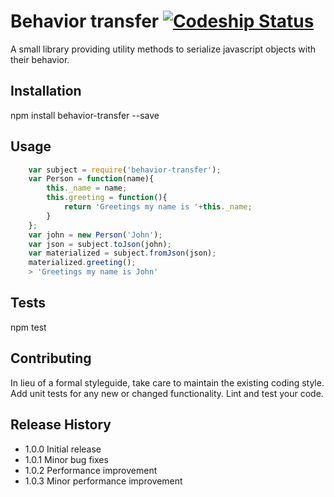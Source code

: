 Behavior transfer
[![Codeship Status](https://codeship.com/projects/699d11d0-766b-0133-fc0b-4e2d2a189916/status?branch=master)](https://codeship.com/projects/118176)
=========

A small library providing utility methods to serialize javascript objects with their behavior.

## Installation

  npm install behavior-transfer --save

## Usage

```javascript
    var subject = require('behavior-transfer');
    var Person = function(name){ 
    	this._name = name;
    	this.greeting = function(){ 
    		return 'Greetings my name is '+this._name; 
    	} 
    };
    var john = new Person('John');
    var json = subject.toJson(john);
    var materialized = subject.fromJson(json);
    materialized.greeting();
	> 'Greetings my name is John'
```
## Tests

  npm test

## Contributing

In lieu of a formal styleguide, take care to maintain the existing coding style.
Add unit tests for any new or changed functionality. Lint and test your code.

## Release History

* 1.0.0 Initial release
* 1.0.1 Minor bug fixes
* 1.0.2 Performance improvement
* 1.0.3 Minor performance improvement

